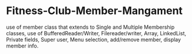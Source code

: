 # Fitness-Club-Member-Mangament
use of member class that extends to Single and Multiple Membership classes, use of BufferedReader/Writer, Filereader/writer, Array, LinkedList, Private fields, Super user, Menu selection, add/remove member, display member info.

